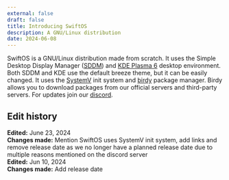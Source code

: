 ```yaml
---
external: false
draft: false
title: Introducing SwiftOS
description: A GNU/Linux distribution 
date: 2024-06-08
---
```


SwiftOS is a GNU/Linux distribution made from scratch. It uses the Simple Desktop Display Manager ([SDDM](https://wiki.archlinux.org/title/SDDM)) and [KDE Plasma 6](https://kde.org/plasma-desktop/) desktop environment. Both SDDM and KDE use the default breeze theme, but it can be easily changed. It uses the [SystemV](https://pl.m.wikipedia.org/wiki/System_V) init system and [birdy](https://github.com/swiftosproject/birdy-rust-frontend) package manager. Birdy allows you to download packages from our official servers and third-party servers. For updates join our [discord](https://discord.com/invite/2DEmQnQMwx).

## Edit history

**Edited:** June 23, 2024\
**Changes made:** Mention SwiftOS uses SystemV init system, add links and remove release date as we no longer have a planned release date due to multiple reasons mentioned on the discord server\
**Edited:** Jun 10, 2024\
**Changes made:** Add release date
